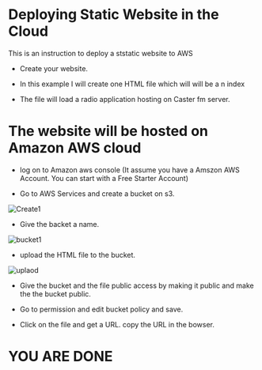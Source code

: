 # Deploying Static Website in the Cloud

 This is an instruction to deploy a ststatic website to AWS
 
 * Create your website. 
 
 * In this example I will create one HTML file which will will be a n index

 * The file will load a radio application hosting on Caster fm server.
 
 
 
 # The website will be hosted on Amazon AWS cloud
 
 * log on to Amazon aws console (It assume you have a Amszon AWS Account. 
 You can start with a Free Starter Account)
 
 * Go to AWS Services and create a bucket on s3.
 
 ![Create1](https://user-images.githubusercontent.com/4149567/86658332-96984e00-bfae-11ea-9921-e109000fa900.jpg)
 
 
 * Give the backet a name.

![bucket1](https://user-images.githubusercontent.com/4149567/86653635-f42a9b80-bfaa-11ea-9bf9-afca42d1ddda.jpg)

 
 * upload the HTML file to the bucket.
 
 ![uplaod](https://user-images.githubusercontent.com/4149567/86658951-132b2c80-bfaf-11ea-810d-02da6acfc448.jpg)

 
 
 * Give the bucket and the file public access by making it public and make the the bucket public.
 
 
 
 * Go to permission and edit bucket policy and save.
 
 * Click on the file and get a URL. copy the URL in the bowser.
 
 # YOU ARE DONE
 
 
 
 
 
 
 
 
 


 


